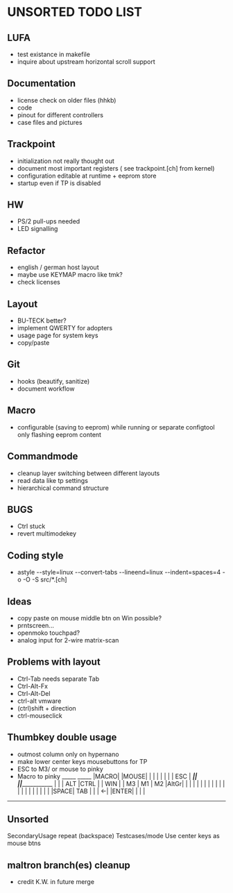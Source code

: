 **UNSORTED TODO LIST**
==================

LUFA
----
* test existance in makefile
* inquire about upstream horizontal scroll support

Documentation
-------------
* license check on older files (hhkb)
* code
* pinout for different controllers
* case files and pictures


Trackpoint
----------
* initialization not really thought out
* document most important registers ( see trackpoint.[ch] from kernel)
* configuration editable at runtime + eeprom store
* startup even if TP is disabled

HW
--
* PS/2 pull-ups needed
* LED signalling

Refactor
--------
* english / german host layout
* maybe use KEYMAP macro like tmk?
* check licenses

Layout
------
* BU-TECK better?
* implement QWERTY for adopters
* usage page for system keys
* copy/paste

Git
---
* hooks (beautify, sanitize)
* document workflow


Macro
-----
* configurable (saving to eeprom) while running or separate configtool only flashing eeprom content


Commandmode
-----------
* cleanup layer switching between different layouts
* read data like tp settings
* hierarchical command structure

BUGS
----
* Ctrl stuck
* revert multimodekey


Coding style
------------
* astyle --style=linux --convert-tabs --lineend=linux --indent=spaces=4  -o -O -S src/\*.[ch]



Ideas
-----
- copy paste on mouse middle btn on Win possible?
- prntscreen...
- openmoko touchpad?
- analog input for 2-wire matrix-scan

Problems with layout
--------------------
- Ctrl-Tab needs separate Tab
- Ctrl-Alt-Fx
- Ctrl-Alt-Del
- ctrl-alt       vmware
- (ctrl)shift + direction
- ctrl-mouseclick


Thumbkey double usage
---------------------
- outmost column only on hypernano
- make lower center keys mousebuttons for TP
- ESC to M3/ or mouse to pinky
- Macro to pinky
                               _____         _____
                              |MACRO|       |MOUSE|
                              |     |       |     |
                              |     |       | ESC |
 _____________________________|_____|       |_____|______________________________
|     |     | ALT |CTRL |     | WIN |       | M3  | M1  | M2  |AltGr|     |      |
|     |     |     |     |     |     |       |     |     |     |     |     |      |
|     |     |     |     |SPACE| TAB |       |     | <-| |ENTER|     |     |      |
 -----------------------------------         ------------------------------------

Unsorted
--------
SecondaryUsage repeat (backspace)
Testcases/mode
Use center keys as mouse btns

maltron branch(es) cleanup
--------------------------
* credit K.W. in future merge
